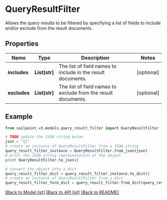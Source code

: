 # QueryResultFilter

Allows the query results to be filtered by specifying a list of fields to include and/or exclude from the result documents.

## Properties

Name | Type | Description | Notes
------------ | ------------- | ------------- | -------------
**includes** | **List[str]** | The list of field names to include in the result documents. | [optional] 
**excludes** | **List[str]** | The list of field names to exclude from the result documents. | [optional] 

## Example

```python
from sailpoint.v3.models.query_result_filter import QueryResultFilter

# TODO update the JSON string below
json = "{}"
# create an instance of QueryResultFilter from a JSON string
query_result_filter_instance = QueryResultFilter.from_json(json)
# print the JSON string representation of the object
print QueryResultFilter.to_json()

# convert the object into a dict
query_result_filter_dict = query_result_filter_instance.to_dict()
# create an instance of QueryResultFilter from a dict
query_result_filter_form_dict = query_result_filter.from_dict(query_result_filter_dict)
```
[[Back to Model list]](../README.md#documentation-for-models) [[Back to API list]](../README.md#documentation-for-api-endpoints) [[Back to README]](../README.md)


